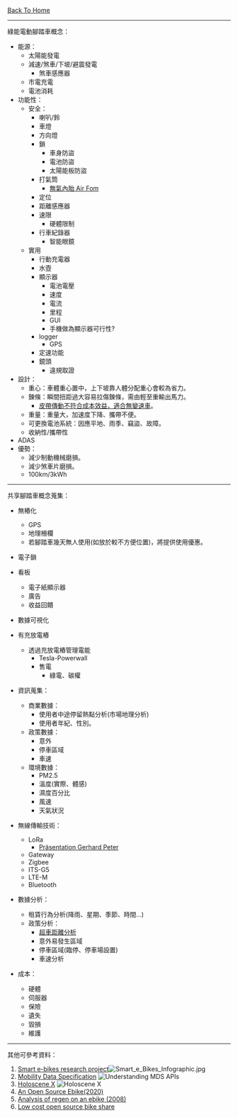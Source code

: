 [Back To Home](.//README.md)
* * *
綠能電動腳踏車概念：
- 能源：
	- 太陽能發電
	- 減速/煞車/下坡/避震發電
		- 煞車感應器
	- 市電充電
	- 電池消耗
- 功能性：
	- 安全：
		- 喇叭/鈴
		- 車燈
		- 方向燈
		- 鎖
			- 車身防盜
			- 電池防盜
			- 太陽能板防盜
		- 打氣筒
			- [無氣內胎 Air Fom](https://air-fom.com/?fbclid=IwAR2Rr0ReoVE8l5AlR7yPOyXMcs9b5pkmtJe1uKvz7aqBpLzIj8oebvPWG-8)
		- 定位
		- 距離感應器
		- 速限
			- 硬體限制
		- 行車紀錄器
			- 智能眼鏡
	- 實用
		- 行動充電器
		- 水壺
		- 顯示器
			- 電池電壓
			- 速度
			- 電流
			- 里程
			- GUI
			- 手機做為顯示器可行性?
		- logger
			- GPS
		- 定速功能
		- 鏡頭
			- 違規取證
- 設計：
	- 重心：車體重心置中，上下坡靠人體分配重心會較為省力。
	- 鍊條：瞬間扭距過大容易拉傷鍊條，需由輕至重輸出馬力。
		- [皮帶傳動不符合成本效益，適合無變速車](https://www.mobile01.com/topicdetail.php?f=318&t=6160409)。
	- 重量：重量大，加速度下降、攜帶不便。
	- 可更換電池系統：因應平地、雨季、竊盜、故障。
	- 收納性/攜帶性
- ADAS
- 優勢：
	- 減少制動機械磨損。
	- 減少煞車片磨損。
	- 100km/3kWh


* * *
共享腳踏車概念蒐集：
- 無樁化
	- GPS
	- 地理柵欄
	- 若腳踏車幾天無人使用(如放於較不方便位置)，將提供使用優惠。
- 電子鎖
- 看板
	- 電子紙顯示器
	- 廣告
	- 收益回饋
- 數據可視化
- 有充放電樁
	- 透過充放電樁管理電能
		- Tesla-Powerwall
		- 售電
			- 綠電、碳權
- 資訊蒐集：
	- 商業數據：
		- 使用者中途停留熱點分析(市場地理分析)
		- 使用者年紀、性別。
	- 政策數據：
		- 意外
		- 停車區域
		- 車速
	- 環境數據：
		- PM2.5
		- 溫度(實際、體感)
		- 濕度百分比
		- 風速
		- 天氣狀況
- 無線傳輸技術：
	- LoRa
		- [Präsentation Gerhard Peter](https://docs.google.com/presentation/d/18KPmPf9xzxy09KhOnxuVXHLWRB55VuMOKJJrG2OsTzk/edit#slide=id.g328cdd3902_1_47)
	- Gateway
	- Zigbee
	- ITS-G5
	- LTE-M
	- Bluetooth

- 數據分析：
	- 租賃行為分析(降雨、星期、季節、時間…)
	- 政策分析：
		- [超車距離分析](https://interaktiv.tagesspiegel.de/radmesser/)
		- 意外易發生區域
		- 停車區域(臨停、停車場設置)
		- 車速分析
- 成本：
	- 硬體
	- 伺服器
	- 保險
	- 遺失
	- 毀損
	- 維護

* * *
其他可參考資料：
1. [Smart e-bikes research project](https://www.smart-ebikes.com/)![Smart_e_Bikes_Infographic.jpg](http://www.smart-ebikes.com/wp-content/uploads/2012/01/Smart_e_Bikes_Infographic.jpg)
2. [Mobility Data Specification](https://github.com/openmobilityfoundation/mobility-data-specification)
![Understanding MDS APIs](https://camo.githubusercontent.com/f48acf64f7369830b60480e115bb2f9455726c1c07b8b7662f10f863b8a4be82/68747470733a2f2f692e696d6775722e636f6d2f4c3573393237612e706e67)
3. [Holoscene X](https://www.borealbikes.com/)
![Holoscene X](https://www.borealbikes.com/wp-content/uploads/2019/04/HolosceneX_Descripton_of_Components.jpg)
4. [An Open Source Ebike(2020)](https://hackaday.com/2020/02/23/an-open-source-ebike/)
5. [Analysis of regen on an ebike (2008)](https://endless-sphere.com/forums/viewtopic.php?t=7891)
6. [Low cost open source bike share](http://openbikeinitiative.org/)
